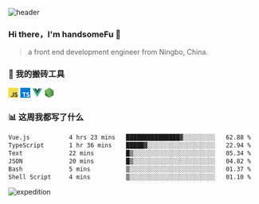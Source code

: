 ![header](https://raw.githubusercontent.com/fzq1998/fzq1998/master/header.png)

### Hi there，I'm handsomeFu 👋

> a front end development engineer from Ningbo, China.

### 🔧 我的搬砖工具
<code><img height="20" src="https://raw.githubusercontent.com/github/explore/80688e429a7d4ef2fca1e82350fe8e3517d3494d/topics/javascript/javascript.png" alt="javascript"></code>
<code><img height="20" src="https://raw.githubusercontent.com/github/explore/80688e429a7d4ef2fca1e82350fe8e3517d3494d/topics/typescript/typescript.png" alt="typescript"></code>
<code><img height="20" src="https://raw.githubusercontent.com/github/explore/80688e429a7d4ef2fca1e82350fe8e3517d3494d/topics/vue/vue.png" alt="vue"></code>
<code><img height="20" src="https://raw.githubusercontent.com/github/explore/80688e429a7d4ef2fca1e82350fe8e3517d3494d/topics/nodejs/nodejs.png" alt="nodejs"></code>



### 📊 这周我都写了什么
<!--START_SECTION:waka-->

```text
Vue.js           4 hrs 23 mins   ███████████████▓░░░░░░░░░   62.88 %
TypeScript       1 hr 36 mins    █████▓░░░░░░░░░░░░░░░░░░░   22.94 %
Text             22 mins         █▒░░░░░░░░░░░░░░░░░░░░░░░   05.34 %
JSON             20 mins         █▒░░░░░░░░░░░░░░░░░░░░░░░   04.82 %
Bash             5 mins          ▒░░░░░░░░░░░░░░░░░░░░░░░░   01.37 %
Shell Script     4 mins          ▒░░░░░░░░░░░░░░░░░░░░░░░░   01.10 %
```

<!--END_SECTION:waka-->


![expedition](https://raw.githubusercontent.com/fzq1998/fzq1998/master/expedition.gif)

